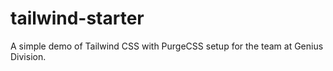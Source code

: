 # tailwind-starter
A simple demo of Tailwind CSS with PurgeCSS setup for the team at Genius Division.
